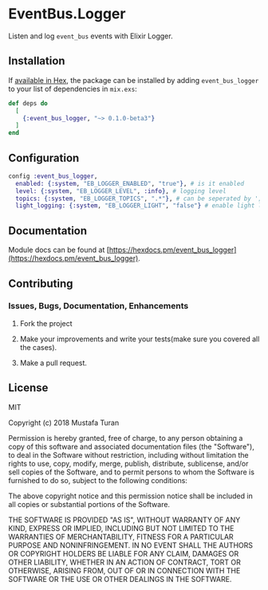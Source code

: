 # EventBus.Logger

Listen and log `event_bus` events with Elixir Logger.

## Installation

If [available in Hex](https://hex.pm/docs/publish), the package can be installed
by adding `event_bus_logger` to your list of dependencies in `mix.exs`:

```elixir
def deps do
  [
    {:event_bus_logger, "~> 0.1.0-beta3"}
  ]
end
```

## Configuration

```elixir
config :event_bus_logger,
  enabled: {:system, "EB_LOGGER_ENABLED", "true"}, # is it enabled
  level: {:system, "EB_LOGGER_LEVEL", :info}, # logging level
  topics: {:system, "EB_LOGGER_TOPICS", ".*"}, # can be seperated by ';'
  light_logging: {:system, "EB_LOGGER_LIGHT", "false"} # enable light logging
```

## Documentation

Module docs can be found at [https://hexdocs.pm/event_bus_logger](https://hexdocs.pm/event_bus_logger).

## Contributing

### Issues, Bugs, Documentation, Enhancements

1. Fork the project

2. Make your improvements and write your tests(make sure you covered all the cases).

3. Make a pull request.

## License

MIT

Copyright (c) 2018 Mustafa Turan

Permission is hereby granted, free of charge, to any person obtaining a copy of this software and associated documentation files (the "Software"), to deal in the Software without restriction, including without limitation the rights to use, copy, modify, merge, publish, distribute, sublicense, and/or sell copies of the Software, and to permit persons to whom the Software is furnished to do so, subject to the following conditions:

The above copyright notice and this permission notice shall be included in all copies or substantial portions of the Software.

THE SOFTWARE IS PROVIDED "AS IS", WITHOUT WARRANTY OF ANY KIND, EXPRESS OR IMPLIED, INCLUDING BUT NOT LIMITED TO THE WARRANTIES OF MERCHANTABILITY, FITNESS FOR A PARTICULAR PURPOSE AND NONINFRINGEMENT. IN NO EVENT SHALL THE AUTHORS OR COPYRIGHT HOLDERS BE LIABLE FOR ANY CLAIM, DAMAGES OR OTHER LIABILITY, WHETHER IN AN ACTION OF CONTRACT, TORT OR OTHERWISE, ARISING FROM, OUT OF OR IN CONNECTION WITH THE SOFTWARE OR THE USE OR OTHER DEALINGS IN THE SOFTWARE.
